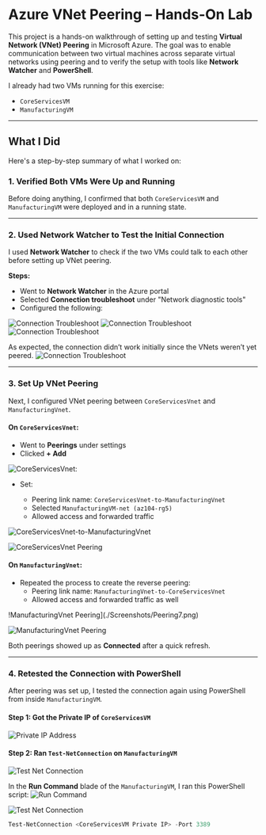 # Azure VNet Peering – Hands-On Lab

This project is a hands-on walkthrough of setting up and testing **Virtual Network (VNet) Peering** in Microsoft Azure. The goal was to enable communication between two virtual machines across separate virtual networks using peering and to verify the setup with tools like **Network Watcher** and **PowerShell**.

I already had two VMs running for this exercise:

- `CoreServicesVM`  
- `ManufacturingVM`

---

## What I Did

Here's a step-by-step summary of what I worked on:

### 1. Verified Both VMs Were Up and Running

Before doing anything, I confirmed that both `CoreServicesVM` and `ManufacturingVM` were deployed and in a running state.

---

### 2. Used Network Watcher to Test the Initial Connection

I used **Network Watcher** to check if the two VMs could talk to each other before setting up VNet peering.

**Steps:**

- Went to **Network Watcher** in the Azure portal
- Selected **Connection troubleshoot** under "Network diagnostic tools"
- Configured the following:
  
![Connection Troubleshoot](./Screenshots/Peering1.png)
![Connection Troubleshoot](./Screenshots/Peering2.png)
![Connection Troubleshoot](./Screenshots/Peering3.png)


As expected, the connection didn’t work initially since the VNets weren’t yet peered.
![Connection Troubleshoot](./Screenshots/Peering5.png)

---

### 3. Set Up VNet Peering

Next, I configured VNet peering between `CoreServicesVnet` and `ManufacturingVnet`.

#### On `CoreServicesVnet`:

- Went to **Peerings** under settings
- Clicked **+ Add**

![`CoreServicesVnet`:](./Screenshots/Peering4.png)

- Set:

  - Peering link name: `CoreServicesVnet-to-ManufacturingVnet`
  - Selected `ManufacturingVM-net (az104-rg5)`
  - Allowed access and forwarded traffic

![CoreServicesVnet-to-ManufacturingVnet](./Screenshots/Peering6.png)


![CoreServicesVnet Peering](./Screenshots/Peering9.png)

####  On `ManufacturingVnet`:

- Repeated the process to create the reverse peering:
  - Peering link name: `ManufacturingVnet-to-CoreServicesVnet`
  - Allowed access and forwarded traffic as well

!ManufacturingVnet Peering](./Screenshots/Peering7.png)

![ManufacturingVnet Peering](./Screenshots/Peering8.png)

Both peerings showed up as **Connected** after a quick refresh.

---

### 4. Retested the Connection with PowerShell

After peering was set up, I tested the connection again using PowerShell from inside `ManufacturingVM`.

#### Step 1: Got the Private IP of `CoreServicesVM`
 
![Private IP Address](./Screenshots/Peering10.png)

#### Step 2: Ran `Test-NetConnection` on `ManufacturingVM`

![Test Net Connection](./Screenshots/Peering11.png)

In the **Run Command** blade of the `ManufacturingVM`, I ran this PowerShell script:
![Run Command](./Screenshots/Peering12.png)


![Test Net Connection](./Screenshots/Peering13.png)

```powershell
Test-NetConnection <CoreServicesVM Private IP> -Port 3389

